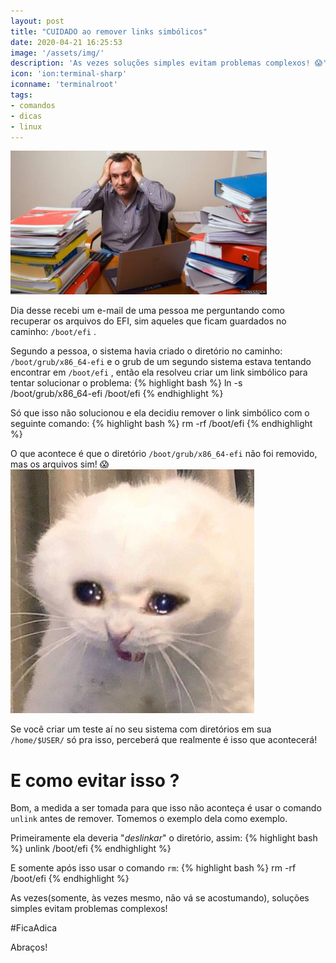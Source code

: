 ```yaml
---
layout: post
title: "CUIDADO ao remover links simbólicos"
date: 2020-04-21 16:25:53
image: '/assets/img/'
description: 'As vezes soluções simples evitam problemas complexos! 😱'
icon: 'ion:terminal-sharp'
iconname: 'terminalroot'
tags:
- comandos
- dicas
- linux
---
```


![CUIDADO ao remover links simbólicos](/assets/img/dicas/remove-symbolic-link.jpg)

Dia desse recebi um e-mail de uma pessoa me perguntando como recuperar os arquivos do EFI, sim aqueles que ficam guardados no caminho: `/boot/efi` .

Segundo a pessoa, o sistema havia criado o diretório no caminho: `/boot/grub/x86_64-efi` e o grub de um segundo sistema estava tentando encontrar em `/boot/efi` , então ela resolveu criar um link simbólico para tentar solucionar o problema:
{% highlight bash %}
ln -s /boot/grub/x86_64-efi /boot/efi
{% endhighlight %}

Só que isso não solucionou e ela decidiu remover o link simbólico com o seguinte comando:
{% highlight bash %}
rm -rf /boot/efi
{% endhighlight %}

O que acontece é que o diretório `/boot/grub/x86_64-efi` não foi removido, mas os arquivos sim! 😱
![Que tristeza](/assets/img/dicas/triste.jpg)

Se você criar um teste aí no seu sistema com diretórios em sua `/home/$USER/` só pra isso, perceberá que realmente é isso que acontecerá!

# E como evitar isso ?

Bom, a medida a ser tomada para que isso não aconteça é usar o comando `unlink` antes de remover. Tomemos o exemplo dela como exemplo.

Primeiramente ela deveria "*deslinkar*" o diretório, assim:
{% highlight bash %}
unlink /boot/efi
{% endhighlight %}

E somente após isso usar o comando `rm`:
{% highlight bash %}
rm -rf /boot/efi
{% endhighlight %}

As vezes(somente, às vezes mesmo, não vá se acostumando), soluções simples evitam problemas complexos!

#FicaAdica

Abraços!
